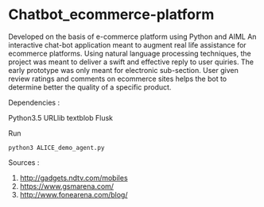# Chatbot_ecommerce-platform
Developed on the basis of e-commerce platform using Python and AIML 
An interactive chat-bot application meant to augment real life assistance for ecommerce
platforms. Using natural language processing techniques, the project was meant to deliver a swift and
effective reply to user quiries. The early prototype was only meant for electronic sub-section. User
given review ratings and comments on ecommerce sites helps the bot to determine better the quality
of a specific product.

Dependencies :

Python3.5
URLlib
textblob
Flusk

Run 
```
python3 ALICE_demo_agent.py
```
Sources :
1. http://gadgets.ndtv.com/mobiles
2. https://www.gsmarena.com/
3. http://www.fonearena.com/blog/

